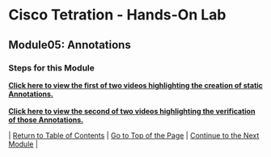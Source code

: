 # Cisco Tetration - Hands-On Lab
  
## Module05: Annotations
  

### Steps for this Module  

<a href="https://cisco-tetration-hol-content.s3.amazonaws.com/videos/03_static_annotations.mp4" style="font-weight:bold" title="Collection Rules Title">Click here to view the first of two videos highlighting the creation of static Annotations.</a>
</br></br>
<a href="https://cisco-tetration-hol-content.s3.amazonaws.com/videos/04_verify_static_annotations.mp4" style="font-weight:bold" title="Collection Rules Title">Click here to view the second of two videos highlighting the verification of those Annotations.</a>


| [Return to Table of Contents](https://onstakinc.github.io/cisco-tetration-hol/labguide/) | [Go to Top of the Page](https://onstakinc.github.io/cisco-tetration-hol/labguide/module05/) | [Continue to the Next Module](https://onstakinc.github.io/cisco-tetration-hol/labguide/module06/) |